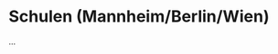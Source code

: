 <!--
author: Dennis Ried
email: dennis.ried@musikwiss.uni-halle.de
version: 1.0.0
language: de
narrator: Deutsch Female
comment: Schulen (Mannheim/Berlin/Wien) (Sitzung 10)
-->

# Schulen (Mannheim/Berlin/Wien)

...
